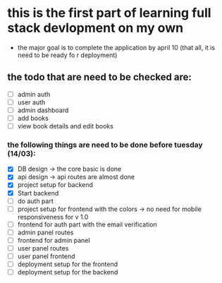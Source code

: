 # this is the first part of learning full stack devlopment on my own

- the major goal is to complete the application by april 10 (that all, it is need to be ready fo r deployment)

## the todo that are need to be checked are:

- [ ] admin auth
- [ ] user auth
- [ ] admin dashboard
- [ ] add books
- [ ] view book details and edit books

### the following things are need to be done before tuesday (14/03):

- [x] DB design -> the core basic is done
- [x] api design -> api routes are almost done
- [x] project setup for backend
- [x] Start backend
- [ ] do auth part
- [ ] project setup for frontend with the colors -> no need for mobile responsiveness for v 1.0
- [ ] frontend for auth part with the email verification
- [ ] admin panel routes
- [ ] frontend for admin panel
- [ ] user panel routes
- [ ] user panel frontend
- [ ] deployment setup for the frontend
- [ ] deployment setup for the backend
